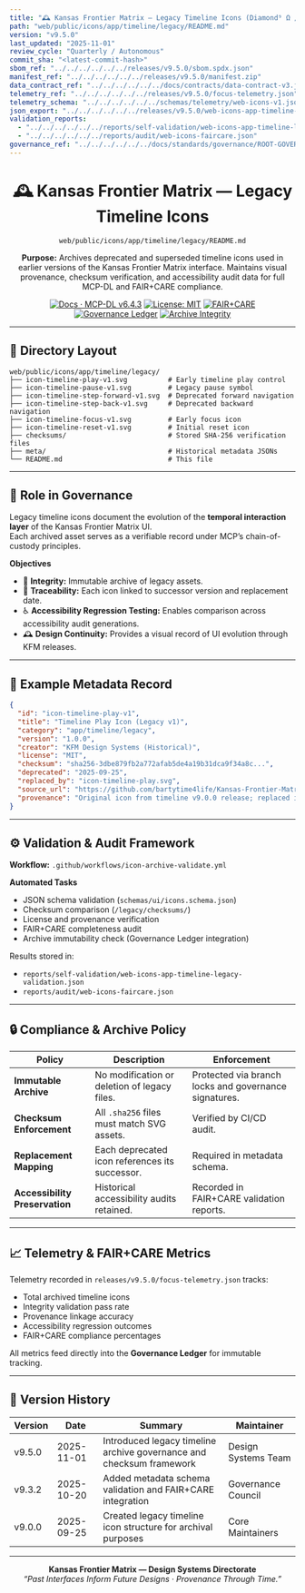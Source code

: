 ```yaml
---
title: "🕰 Kansas Frontier Matrix — Legacy Timeline Icons (Diamond⁹ Ω / Crown∞Ω Ultimate Certified)"
path: "web/public/icons/app/timeline/legacy/README.md"
version: "v9.5.0"
last_updated: "2025-11-01"
review_cycle: "Quarterly / Autonomous"
commit_sha: "<latest-commit-hash>"
sbom_ref: "../../../../../../releases/v9.5.0/sbom.spdx.json"
manifest_ref: "../../../../../../releases/v9.5.0/manifest.zip"
data_contract_ref: "../../../../../../docs/contracts/data-contract-v3.json"
telemetry_ref: "../../../../../../releases/v9.5.0/focus-telemetry.json"
telemetry_schema: "../../../../../../schemas/telemetry/web-icons-v1.json"
json_export: "../../../../../../releases/v9.5.0/web-icons-app-timeline-legacy.meta.json"
validation_reports:
  - "../../../../../../reports/self-validation/web-icons-app-timeline-legacy-validation.json"
  - "../../../../../../reports/audit/web-icons-faircare.json"
governance_ref: "../../../../../../docs/standards/governance/ROOT-GOVERNANCE.md"
---
```


<div align="center">

# 🕰 Kansas Frontier Matrix — **Legacy Timeline Icons**
`web/public/icons/app/timeline/legacy/README.md`

**Purpose:** Archives deprecated and superseded timeline icons used in earlier versions of the Kansas Frontier Matrix interface. Maintains visual provenance, checksum verification, and accessibility audit data for full MCP-DL and FAIR+CARE compliance.

[![Docs · MCP-DL v6.4.3](https://img.shields.io/badge/Docs-MCP--DL%20v6.4.3-blue)](../../../../../../docs/standards/markdown_rules.md)
[![License: MIT](https://img.shields.io/badge/License-MIT-green)](../../../../../../LICENSE)
[![FAIR+CARE](https://img.shields.io/badge/FAIR%2BCARE-Compliant-orange)](../../../../../../docs/standards/governance/ROOT-GOVERNANCE.md)
[![Governance Ledger](https://img.shields.io/badge/Governance-Ledger-Active-purple)](../../../../../../docs/standards/governance/LEDGER.md)
[![Archive Integrity](https://img.shields.io/badge/Archive-Immutable-critical)](../../../../../../reports/audit/web-icons-faircare.json)

</div>

---

## 📁 Directory Layout

```
web/public/icons/app/timeline/legacy/
├── icon-timeline-play-v1.svg          # Early timeline play control
├── icon-timeline-pause-v1.svg         # Legacy pause symbol
├── icon-timeline-step-forward-v1.svg  # Deprecated forward navigation
├── icon-timeline-step-back-v1.svg     # Deprecated backward navigation
├── icon-timeline-focus-v1.svg         # Early focus icon
├── icon-timeline-reset-v1.svg         # Initial reset icon
├── checksums/                         # Stored SHA-256 verification files
├── meta/                              # Historical metadata JSONs
└── README.md                          # This file
```

---

## 🧩 Role in Governance

Legacy timeline icons document the evolution of the **temporal interaction layer** of the Kansas Frontier Matrix UI.  
Each archived asset serves as a verifiable record under MCP’s chain-of-custody principles.

**Objectives**
- 🔐 **Integrity:** Immutable archive of legacy assets.  
- 🧾 **Traceability:** Each icon linked to successor version and replacement date.  
- ♿ **Accessibility Regression Testing:** Enables comparison across accessibility audit generations.  
- 🕰 **Design Continuity:** Provides a visual record of UI evolution through KFM releases.

---

## 🧾 Example Metadata Record

```json
{
  "id": "icon-timeline-play-v1",
  "title": "Timeline Play Icon (Legacy v1)",
  "category": "app/timeline/legacy",
  "version": "1.0.0",
  "creator": "KFM Design Systems (Historical)",
  "license": "MIT",
  "checksum": "sha256-3dbe879fb2a772afab5de4a19b31dca9f34a8c...",
  "deprecated": "2025-09-25",
  "replaced_by": "icon-timeline-play.svg",
  "source_url": "https://github.com/bartytime4life/Kansas-Frontier-Matrix",
  "provenance": "Original icon from timeline v9.0.0 release; replaced in v9.3.2 with animation-safe variant."
}
```

---

## ⚙️ Validation & Audit Framework

**Workflow:** `.github/workflows/icon-archive-validate.yml`

**Automated Tasks**
- JSON schema validation (`schemas/ui/icons.schema.json`)  
- Checksum comparison (`/legacy/checksums/`)  
- License and provenance verification  
- FAIR+CARE completeness audit  
- Archive immutability check (Governance Ledger integration)

Results stored in:
- `reports/self-validation/web-icons-app-timeline-legacy-validation.json`
- `reports/audit/web-icons-faircare.json`

---

## 🔒 Compliance & Archive Policy

| Policy | Description | Enforcement |
|--------|--------------|--------------|
| **Immutable Archive** | No modification or deletion of legacy files. | Protected via branch locks and governance signatures. |
| **Checksum Enforcement** | All `.sha256` files must match SVG assets. | Verified by CI/CD audit. |
| **Replacement Mapping** | Each deprecated icon references its successor. | Required in metadata schema. |
| **Accessibility Preservation** | Historical accessibility audits retained. | Recorded in FAIR+CARE validation reports. |

---

## 📈 Telemetry & FAIR+CARE Metrics

Telemetry recorded in `releases/v9.5.0/focus-telemetry.json` tracks:
- Total archived timeline icons  
- Integrity validation pass rate  
- Provenance linkage accuracy  
- Accessibility regression outcomes  
- FAIR+CARE compliance percentages  

All metrics feed directly into the **Governance Ledger** for immutable tracking.

---

## 🧾 Version History

| Version | Date | Summary | Maintainer |
|----------|------|----------|-------------|
| v9.5.0 | 2025-11-01 | Introduced legacy timeline archive governance and checksum framework | Design Systems Team |
| v9.3.2 | 2025-10-20 | Added metadata schema validation and FAIR+CARE integration | Governance Council |
| v9.0.0 | 2025-09-25 | Created legacy timeline icon structure for archival purposes | Core Maintainers |

---

<div align="center">

**Kansas Frontier Matrix — Design Systems Directorate**  
*“Past Interfaces Inform Future Designs · Provenance Through Time.”*

</div>

